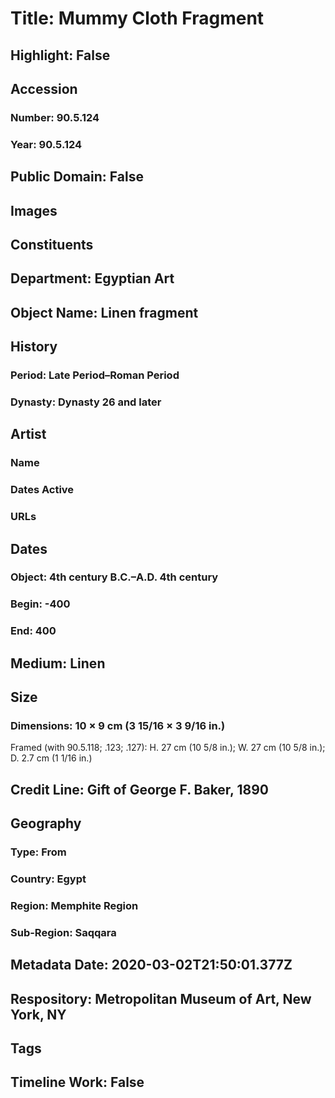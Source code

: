 # Title: Mummy Cloth Fragment
## Highlight: False
## Accession
### Number: 90.5.124
### Year: 90.5.124
## Public Domain: False
## Images
## Constituents
## Department: Egyptian Art
## Object Name: Linen fragment
## History
### Period: Late Period–Roman Period
### Dynasty: Dynasty 26 and later
## Artist
### Name
### Dates Active
### URLs
## Dates
### Object: 4th century B.C.–A.D. 4th century
### Begin: -400
### End: 400
## Medium: Linen
## Size
### Dimensions: 10 × 9 cm (3 15/16 × 3 9/16 in.)
Framed (with 90.5.118; .123; .127): H. 27 cm (10 5/8 in.); W. 27 cm (10 5/8 in.); D. 2.7 cm (1 1/16 in.)
## Credit Line: Gift of George F. Baker, 1890
## Geography
### Type: From
### Country: Egypt
### Region: Memphite Region
### Sub-Region: Saqqara
## Metadata Date: 2020-03-02T21:50:01.377Z
## Respository: Metropolitan Museum of Art, New York, NY
## Tags
## Timeline Work: False